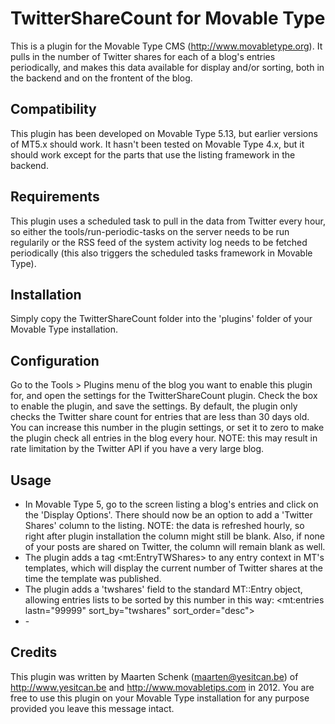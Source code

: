 TwitterShareCount for Movable Type
====================================
This is a plugin for the Movable Type CMS (http://www.movabletype.org).  It pulls in the number of Twitter shares for each of a blog's entries periodically, and makes this data available for display and/or sorting, both in the backend and on the frontent of the blog.

Compatibility
-------------
This plugin has been developed on Movable Type 5.13, but earlier versions of MT5.x should work.  It hasn't been tested on Movable Type 4.x, but it should work except for the parts that use the listing framework in the backend.

Requirements
-------------
This plugin uses a scheduled task to pull in the data from Twitter every hour, so either the tools/run-periodic-tasks on the server needs to be run regularily or the RSS feed of the system activity log needs to be fetched periodically (this also triggers the scheduled tasks framework in Movable Type).

Installation
-------------
Simply copy the TwitterShareCount folder into the 'plugins' folder of your Movable Type installation.

Configuration
--------------
Go to the Tools > Plugins menu of the blog you want to enable this plugin for, and open the settings for the TwitterShareCount plugin.  Check the box to enable the plugin, and save the settings.  By default, the plugin only checks the Twitter share count for entries that are less than 30 days old.  You can increase this number in the plugin settings, or set it to zero to make the plugin check all entries in the blog every hour.  NOTE: this may result in rate limitation by the Twitter API if you have a very large blog.

Usage
------
* In Movable Type 5, go to the screen listing a blog's entries and click on the 'Display Options'.  There should now be an option to add a 'Twitter Shares' column to the listing.  NOTE: the data is refreshed hourly, so right after plugin installation the column might still be blank.  Also, if none of your posts are shared on Twitter, the column will remain blank as well.
* The plugin adds a tag &lt;mt:EntryTWShares> to any entry context in MT's templates, which will display the current number of Twitter shares at the time the template was published.
* The plugin adds a 'twshares' field to the standard MT::Entry object, allowing entries lists to be sorted by this number in this way:
    <mt:entries lastn="99999" sort_by="twshares" sort_order="desc">
    <li><mt:EntryTWShares> - <a href="<mt:entrypermalink>"><mt:entrytitle></a></li>
    </mt:entries>

Credits
-------
This plugin was written by Maarten Schenk (maarten@yesitcan.be) of http://www.yesitcan.be and http://www.movabletips.com in 2012.
You are free to use this plugin on your Movable Type installation for any purpose provided you leave this message intact.

